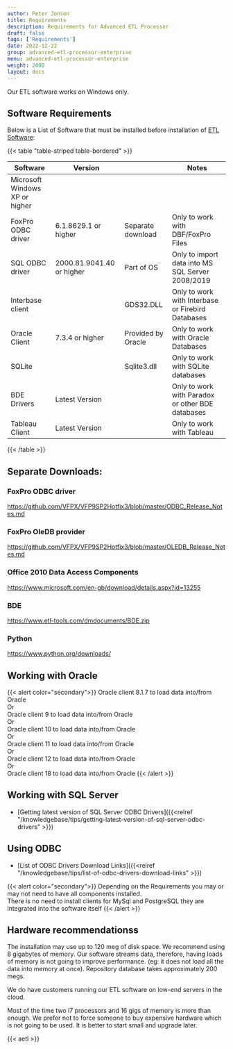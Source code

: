 ```yaml
---
author: Peter Jonson
title: Requirements
description: Requirements for Advanced ETL Processor
draft: false
tags: ['Requirements']
date: 2022-12-22
group: advanced-etl-processor-enterprise
menu: advanced-etl-processor-enterprise
weight: 2000
layout: docs
---
```


Our ETL software works on Windows only.

## Software Requirements

Below is a List of Software that must be installed before installation of [ETL Software](https://www.etl-tools.com):

{{< table "table-striped table-bordered" >}}

| Software                       | Version                   |                    | Notes                                             |
| ------------------------------ | ------------------------- | ------------------ | ------------------------------------------------- |
| Microsoft Windows XP or higher |                           |                    |
| FoxPro ODBC driver             | 6.1.8629.1 or higher      | Separate download  | Only to work with DBF/FoxPro Files                |
| SQL ODBC driver                | 2000.81.9041.40 or higher | Part of OS         | Only to import data into MS SQL Server 2008/2019  |
| Interbase client               |                           | GDS32.DLL          | Only to work with Interbase or Firebird Databases |
| Oracle Client                  | 7.3.4 or higher           | Provided by Oracle | Only to work with Oracle Databases                |
| SQLite                         |                           | Sqlite3.dll        | Only to work with SQLite databases                |
| BDE Drivers                    | Latest Version            |                    | Only to work with Paradox or other BDE databases  |
| Tableau Client                 | Latest Version            |                    | Only to work with Tableau                         |

{{< /table >}}

## Separate Downloads:

### FoxPro ODBC driver

https://github.com/VFPX/VFP9SP2Hotfix3/blob/master/ODBC_Release_Notes.md

### FoxPro OleDB provider

https://github.com/VFPX/VFP9SP2Hotfix3/blob/master/OLEDB_Release_Notes.md

### Office 2010 Data Access Components

https://www.microsoft.com/en-gb/download/details.aspx?id=13255

### BDE

https://www.etl-tools.com/dmdocuments/BDE.zip

### Python

https://www.python.org/downloads/

## Working with Oracle

{{< alert color="secondary">}}
Oracle client 8.1.7 to load data into/from Oracle\
Or\
Oracle client 9 to load data into/from Oracle\
Or\
Oracle client 10 to load data into/from Oracle\
Or\
Oracle client 11 to load data into/from Oracle\
Or\
Oracle client 12 to load data into/from Oracle\
Or\
Oracle client 18 to load data into/from Oracle
{{< /alert >}}

## Working with SQL Server

- [Getting latest version of SQL Server ODBC Drivers]({{<relref "/knowledgebase/tips/getting-latest-version-of-sql-server-odbc-drivers" >}})

## Using ODBC

- [List of ODBC Drivers Download Links]({{<relref "/knowledgebase/tips/list-of-odbc-drivers-download-links" >}})

{{< alert color="secondary">}}
Depending on the Requirements you may or may not need to have all components installed. \
There is no need to install clients for MySql and PostgreSQL they are integrated into the software itself
{{< /alert >}}

## Hardware recommendationss

The installation may use up to 120 meg of disk space.
We recommend using 8 gigabytes of memory.
Our software streams data, therefore, having loads of memory is not going to improve performance.
(eg: it does not load all the data into memory at once).
Repository database takes approximately 200 megs.

We do have customers running our ETL software on low-end servers in the cloud.

Most of the time two i7 processors and 16 gigs of memory is more than enough.
We prefer not to force someone to buy expensive hardware which is not going to be used.
It is better to start small and upgrade later.

{{< aetl >}}
